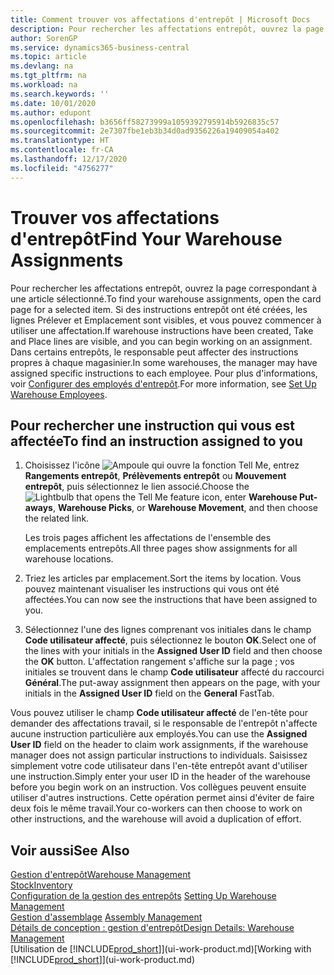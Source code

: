 ```yaml
---
title: Comment trouver vos affectations d'entrepôt | Microsoft Docs
description: Pour rechercher les affectations entrepôt, ouvrez la page correspondant à une article sélectionné. Si des instructions entrepôt ont été créées, les lignes Prélever et Emplacement sont visibles, et vous pouvez commencer à utiliser une affectation. Dans certains entrepôts, le responsable peut affecter des instructions propres à chaque magasinier.
author: SorenGP
ms.service: dynamics365-business-central
ms.topic: article
ms.devlang: na
ms.tgt_pltfrm: na
ms.workload: na
ms.search.keywords: ''
ms.date: 10/01/2020
ms.author: edupont
ms.openlocfilehash: b3656ff58273999a1059392795914b5926835c57
ms.sourcegitcommit: 2e7307fbe1eb3b34d0ad9356226a19409054a402
ms.translationtype: HT
ms.contentlocale: fr-CA
ms.lasthandoff: 12/17/2020
ms.locfileid: "4756277"
---
```

# <a name="find-your-warehouse-assignments"></a><span data-ttu-id="0bd55-105">Trouver vos affectations d'entrepôt</span><span class="sxs-lookup"><span data-stu-id="0bd55-105">Find Your Warehouse Assignments</span></span>
<span data-ttu-id="0bd55-106">Pour rechercher les affectations entrepôt, ouvrez la page correspondant à une article sélectionné.</span><span class="sxs-lookup"><span data-stu-id="0bd55-106">To find your warehouse assignments, open the card page for a selected item.</span></span> <span data-ttu-id="0bd55-107">Si des instructions entrepôt ont été créées, les lignes Prélever et Emplacement sont visibles, et vous pouvez commencer à utiliser une affectation.</span><span class="sxs-lookup"><span data-stu-id="0bd55-107">If warehouse instructions have been created, Take and Place lines are visible, and you can begin working on an assignment.</span></span> <span data-ttu-id="0bd55-108">Dans certains entrepôts, le responsable peut affecter des instructions propres à chaque magasinier.</span><span class="sxs-lookup"><span data-stu-id="0bd55-108">In some warehouses, the manager may have assigned specific instructions to each employee.</span></span> <span data-ttu-id="0bd55-109">Pour plus d'informations, voir [Configurer des employés d'entrepôt](warehouse-how-to-set-up-warehouse-employees.md).</span><span class="sxs-lookup"><span data-stu-id="0bd55-109">For more information, see [Set Up Warehouse Employees](warehouse-how-to-set-up-warehouse-employees.md).</span></span>

## <a name="to-find-an-instruction-assigned-to-you"></a><span data-ttu-id="0bd55-110">Pour rechercher une instruction qui vous est affectée</span><span class="sxs-lookup"><span data-stu-id="0bd55-110">To find an instruction assigned to you</span></span>  
1.  <span data-ttu-id="0bd55-111">Choisissez l'icône ![Ampoule qui ouvre la fonction Tell Me](media/ui-search/search_small.png "Dites-moi ce que vous voulez faire"), entrez **Rangements entrepôt**, **Prélèvements entrepôt** ou **Mouvement entrepôt**, puis sélectionnez le lien associé.</span><span class="sxs-lookup"><span data-stu-id="0bd55-111">Choose the ![Lightbulb that opens the Tell Me feature](media/ui-search/search_small.png "Tell me what you want to do") icon, enter **Warehouse Put-aways**, **Warehouse Picks**, or **Warehouse Movement**, and then choose the related link.</span></span>

    <span data-ttu-id="0bd55-112">Les trois pages affichent les affectations de l'ensemble des emplacements entrepôts.</span><span class="sxs-lookup"><span data-stu-id="0bd55-112">All three pages show assignments for all warehouse locations.</span></span>  

2. <span data-ttu-id="0bd55-113">Triez les articles par emplacement.</span><span class="sxs-lookup"><span data-stu-id="0bd55-113">Sort the items by location.</span></span> <span data-ttu-id="0bd55-114">Vous pouvez maintenant visualiser les instructions qui vous ont été affectées.</span><span class="sxs-lookup"><span data-stu-id="0bd55-114">You can now see the instructions that have been assigned to you.</span></span>  
3. <span data-ttu-id="0bd55-115">Sélectionnez l'une des lignes comprenant vos initiales dans le champ **Code utilisateur affecté**, puis sélectionnez le bouton **OK**.</span><span class="sxs-lookup"><span data-stu-id="0bd55-115">Select one of the lines with your initials in the **Assigned User ID** field and then choose the **OK** button.</span></span> <span data-ttu-id="0bd55-116">L'affectation rangement s'affiche sur la page ; vos initiales se trouvent dans le champ **Code utilisateur** affecté du raccourci **Général**.</span><span class="sxs-lookup"><span data-stu-id="0bd55-116">The put-away assignment then appears on the page, with your initials in the **Assigned User ID** field on the **General** FastTab.</span></span>  

<span data-ttu-id="0bd55-117">Vous pouvez utiliser le champ **Code utilisateur affecté** de l'en-tête pour demander des affectations travail, si le responsable de l'entrepôt n'affecte aucune instruction particulière aux employés.</span><span class="sxs-lookup"><span data-stu-id="0bd55-117">You can use the **Assigned User ID** field on the header to claim work assignments, if the warehouse manager does not assign particular instructions to individuals.</span></span> <span data-ttu-id="0bd55-118">Saisissez simplement votre code utilisateur dans l'en-tête entrepôt avant d'utiliser une instruction.</span><span class="sxs-lookup"><span data-stu-id="0bd55-118">Simply enter your user ID in the header of the warehouse before you begin work on an instruction.</span></span> <span data-ttu-id="0bd55-119">Vos collègues peuvent ensuite utiliser d'autres instructions. Cette opération permet ainsi d'éviter de faire deux fois le même travail.</span><span class="sxs-lookup"><span data-stu-id="0bd55-119">Your co-workers can then choose to work on other instructions, and the warehouse will avoid a duplication of effort.</span></span>  

## <a name="see-also"></a><span data-ttu-id="0bd55-120">Voir aussi</span><span class="sxs-lookup"><span data-stu-id="0bd55-120">See Also</span></span>  
[<span data-ttu-id="0bd55-121">Gestion d'entrepôt</span><span class="sxs-lookup"><span data-stu-id="0bd55-121">Warehouse Management</span></span>](warehouse-manage-warehouse.md)  
[<span data-ttu-id="0bd55-122">Stock</span><span class="sxs-lookup"><span data-stu-id="0bd55-122">Inventory</span></span>](inventory-manage-inventory.md)  
<span data-ttu-id="0bd55-123">[Configuration de la gestion des entrepôts](warehouse-setup-warehouse.md)   </span><span class="sxs-lookup"><span data-stu-id="0bd55-123">[Setting Up Warehouse Management](warehouse-setup-warehouse.md)   </span></span>  
<span data-ttu-id="0bd55-124">[Gestion d'assemblage](assembly-assemble-items.md)  </span><span class="sxs-lookup"><span data-stu-id="0bd55-124">[Assembly Management](assembly-assemble-items.md)  </span></span>  
[<span data-ttu-id="0bd55-125">Détails de conception : gestion d'entrepôt</span><span class="sxs-lookup"><span data-stu-id="0bd55-125">Design Details: Warehouse Management</span></span>](design-details-warehouse-management.md)  
<span data-ttu-id="0bd55-126">[Utilisation de [!INCLUDE[prod_short](includes/prod_short.md)]](ui-work-product.md)</span><span class="sxs-lookup"><span data-stu-id="0bd55-126">[Working with [!INCLUDE[prod_short](includes/prod_short.md)]](ui-work-product.md)</span></span> 
